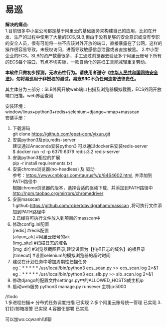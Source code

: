 # 易巡


**解决的痛点:**   
    1.目前很多中小型公司都是基于阿里云的基础服务来构建自己的应用，比如在开发、生产的过程中使用了大量的ECS,SLB,但由于没有足够的安全意识或没有专职的安全人员，很有可能将一些不应该对外开放的端口，直接暴露在了公网，这样的操作很容易导致，未授权访问，进而导致敏感信息泄露或者直接被黑。 
    2.中小型企业的ECS，SLB的资产数量很多，手工通过浏览器去验证多个阿里云账号下所有的ECS每个端口，有点不切实际，一款自动化的巡扫工具能减轻重复劳动。  

**本软件只做初步探测，无攻击性行为。请使用者遵守《[中华人民共和国网络安全法](http://www.npc.gov.cn/npc/xinwen/2016-11/07/content_2001605.htm)》，勿将易巡用于非授权的测试，易宠SRC不负任何连带法律责任。**  

其主体分为三部分：SLB外网开放web端口扫描及浏览器模拟截图，ECS外网开放端口扫描，web界面查阅

安装环境： window/linux+python3+redis+selenium+django+nmap+masscan  
安装手册：   
1. 下载源码  
   git clone https://github.com/epet-com/yixun.git  
2. 安装python3及pip,redis-server  
   建议通过Anaconda安装python3
   可以通过docker来安装redis-server  
   $ docker  run -d -p 6379:6379 redis:3.2 redis-server  
3. 安装python3相应的扩展    
  pip -r install requirements.txt   
4. 安装chrome浏览器(no-headless) 及 驱动  
    参考：https://www.cnblogs.com/taurusfy/p/8464602.html, 并添加到PATH路径中  
    根据chrome浏览器的版本，选择合适的驱动下载，并添加到PATH路径中  
    http://npm.taobao.org/mirrors/chromedriver  
5. 安装masscan  
    1.github:https://github.com/robertdavidgraham/masscan ,将可执行文件添加到PATH路径中   
    2.已经将可执行文件放入到项目的masscan中
6. 修改config.ini配置  
    [redis]     #redis配置  
    [aliyun_ak] #阿里云账号的ak  
    [img_site]  #扫描日志的域名  
    [img_dir]   #浏览器截图目录,建议设置为【扫描日志的域名】的根目录  
    [timeout]   #设置selenium的模拟浏览器的超时时间  
7. 建议在计划任务中增加周期性扫描任务    
  eg：* * * * * /usr/local/bin/python3 ecs_scan.py      >> ecs_scan.log 2>&1  
  eg：* * * * * /usr/local/bin/python3 ecs_slb.py       >> slb_scan.log 2>&1
8. 修改django的配置文件settings.py中的ALLOWED_HOSTS成主机ip
9. 启动web服务
   python3 manage.py runsever 主机ip:5000
 
 //todo   
 1.多进程扫描=> 分布式任务调度扫描  已实现
 2.多个阿里云账号统一管理  已实现
 3.钉钉/邮箱报警  已实现
 4.容器化部署 已实现
 
 可以加wx:cqwanhl详聊
